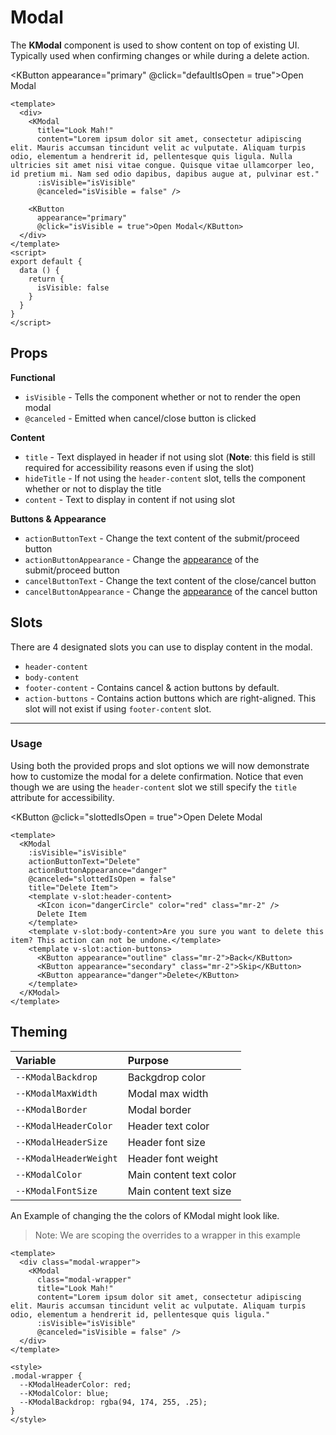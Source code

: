 # Modal

The **KModal** component is used to show content on top of existing UI. Typically used when confirming changes or while during a delete action. 

<KButton appearance="primary" @click="defaultIsOpen = true">Open Modal</KButton>

<template>
  <KModal
    title="Look Mah!"
    content="Lorem ipsum dolor sit amet, consectetur adipiscing elit. Mauris accumsan tincidunt velit ac vulputate. Aliquam turpis odio, elementum a hendrerit id, pellentesque quis ligula. Nulla ultricies sit amet nisi vitae congue. Quisque vitae ullamcorper leo, id pretium mi. Nam sed odio dapibus, dapibus augue at, pulvinar est."
    :isVisible="defaultIsOpen"
    @canceled="defaultIsOpen = false" />
</template>

```vue
<template>
  <div>
    <KModal
      title="Look Mah!"
      content="Lorem ipsum dolor sit amet, consectetur adipiscing elit. Mauris accumsan tincidunt velit ac vulputate. Aliquam turpis odio, elementum a hendrerit id, pellentesque quis ligula. Nulla ultricies sit amet nisi vitae congue. Quisque vitae ullamcorper leo, id pretium mi. Nam sed odio dapibus, dapibus augue at, pulvinar est."
      :isVisible="isVisible"
      @canceled="isVisible = false" />
    
    <KButton
      appearance="primary"
      @click="isVisible = true">Open Modal</KButton>
  </div>
</template>
<script>
export default {
  data () {
    return {
      isVisible: false
    }
  }
}
</script>
```

## Props
**Functional**
-  `isVisible` - Tells the component whether or not to render the open modal
- `@canceled` - Emitted when cancel/close button is clicked

**Content**
- `title` - Text displayed in header if not using slot (**Note**: this field is still required for accessibility reasons even if using the slot)
- `hideTitle` - If not using the `header-content` slot, tells the component whether or not to display the title
- `content` - Text to display in content if not using slot

**Buttons & Appearance**
- `actionButtonText` - Change the text content of the submit/proceed button
- `actionButtonAppearance` - Change the [appearance](/components/button.html#props) of the submit/proceed button
- `cancelButtonText` - Change the text content of the close/cancel button
- `cancelButtonAppearance` - Change the [appearance](/components/button.html#props) of the cancel button

## Slots
There are 4 designated slots you can use to display content in the modal.

- `header-content`
- `body-content`  
- `footer-content` - Contains cancel & action buttons by default.
- `action-buttons` - Contains action buttons which are right-aligned. This slot will not exist if using `footer-content` slot.

---
### Usage

Using both the provided props and slot options we will now demonstrate how to customize the modal for a delete confirmation. 
Notice that even though we are using the `header-content` slot we still specify the `title` attribute for accessibility.

<KButton @click="slottedIsOpen = true">Open Delete Modal</KButton>
<template>
  <KModal
    :isVisible="slottedIsOpen"
    actionButtonText="Delete"
    actionButtonAppearance="danger"
    @canceled="slottedIsOpen = false"
    title="Delete Item">
    <template v-slot:header-content>
      <KIcon icon="dangerCircle" color="red" class="mr-2" />
      Delete Item
    </template>
    <template v-slot:body-content>Are you sure you want to delete this item? This action can not be undone.</template>
    <template v-slot:action-buttons>
      <KButton appearance="outline" class="mr-2">Back</KButton>
      <KButton appearance="secondary" class="mr-2">Skip</KButton>
      <KButton appearance="danger">Delete</KButton>
    </template>
  </KModal>
</template>

```vue
<template>
  <KModal
    :isVisible="isVisible"
    actionButtonText="Delete"
    actionButtonAppearance="danger"
    @canceled="slottedIsOpen = false"
    title="Delete Item">
    <template v-slot:header-content>
      <KIcon icon="dangerCircle" color="red" class="mr-2" />
      Delete Item
    </template>
    <template v-slot:body-content>Are you sure you want to delete this item? This action can not be undone.</template>
    <template v-slot:action-buttons>
      <KButton appearance="outline" class="mr-2">Back</KButton>
      <KButton appearance="secondary" class="mr-2">Skip</KButton>
      <KButton appearance="danger">Delete</KButton>
    </template>
  </KModal>
</template>
```

## Theming
| Variable | Purpose
|:-------- |:-------
| `--KModalBackdrop` | Backgdrop color
| `--KModalMaxWidth` | Modal max width
| `--KModalBorder` | Modal border 
| `--KModalHeaderColor` | Header text color
| `--KModalHeaderSize` | Header font size
| `--KModalHeaderWeight` | Header font weight
| `--KModalColor `| Main content text color
| `--KModalFontSize `| Main content text size

An Example of changing the the colors of KModal might look like.  
> Note: We are scoping the overrides to a wrapper in this example

<template>
  <div class="modal-wrapper">
    <KModal
      :isVisible="themeIsOpen"
      title="Look Mah!"
      content="Lorem ipsum dolor sit amet, consectetur adipiscing elit. Mauris accumsan tincidunt velit ac vulputate. Aliquam turpis odio, elementum a hendrerit id, pellentesque quis ligula."
      @canceled="themeIsOpen = false" />
    <KButton @click="themeIsOpen = true">Open Modal</KButton>
  </div>
</template>

```vue
<template>
  <div class="modal-wrapper">
    <KModal
      class="modal-wrapper"
      title="Look Mah!"
      content="Lorem ipsum dolor sit amet, consectetur adipiscing elit. Mauris accumsan tincidunt velit ac vulputate. Aliquam turpis odio, elementum a hendrerit id, pellentesque quis ligula."
      :isVisible="isVisible"
      @canceled="isVisible = false" />
  </div>
</template>

<style>
.modal-wrapper {
  --KModalHeaderColor: red;
  --KModalColor: blue;
  --KModalBackdrop: rgba(94, 174, 255, .25);
}
</style>
```

<script>
export default {
  data () {
    return {
      defaultIsOpen: false,
      slottedIsOpen: false,
      propsIsOpen: false,
      themeIsOpen: false
    }
  }
}
</script>

<style scoped lang="scss">
.modal-wrapper {
  --KModalHeaderColor: red;
  --KModalColor: blue;
  --KModalBackdrop: rgba(94, 174, 255, .25);
}
</style>
